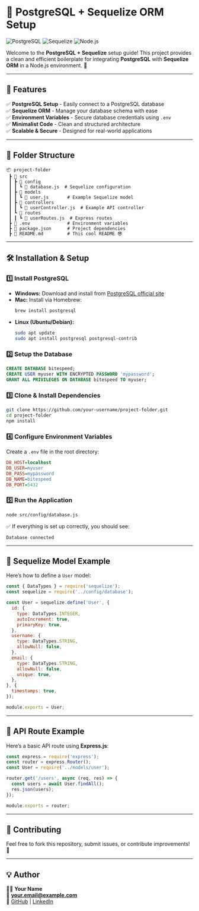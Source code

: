 # 🚀 PostgreSQL + Sequelize ORM Setup

![PostgreSQL](https://img.shields.io/badge/PostgreSQL-316192?style=for-the-badge&logo=postgresql&logoColor=white) ![Sequelize](https://img.shields.io/badge/Sequelize-52B0E7?style=for-the-badge&logo=sequelize&logoColor=white) ![Node.js](https://img.shields.io/badge/Node.js-43853D?style=for-the-badge&logo=node.js&logoColor=white)

Welcome to the **PostgreSQL + Sequelize** setup guide! This project provides a clean and efficient boilerplate for integrating **PostgreSQL** with **Sequelize ORM** in a Node.js environment. 🚀

---

## 📌 Features
✅ **PostgreSQL Setup** - Easily connect to a PostgreSQL database  
✅ **Sequelize ORM** - Manage your database schema with ease  
✅ **Environment Variables** - Secure database credentials using `.env`  
✅ **Minimalist Code** - Clean and structured architecture  
✅ **Scalable & Secure** - Designed for real-world applications  

---

## 📂 Folder Structure
```
📦 project-folder
 ┣ 📂 src
 ┃ ┣ 📂 config
 ┃ ┃ ┗ 📜 database.js  # Sequelize configuration
 ┃ ┣ 📂 models
 ┃ ┃ ┗ 📜 user.js       # Example Sequelize model
 ┃ ┣ 📂 controllers
 ┃ ┃ ┗ 📜 userController.js  # Example API controller
 ┃ ┗ 📂 routes
 ┃ ┃ ┗ 📜 userRoutes.js  # Express routes
 ┣ 📜 .env              # Environment variables
 ┣ 📜 package.json      # Project dependencies
 ┣ 📜 README.md         # This cool README 😎
```

---

## 🛠 Installation & Setup

### 1️⃣ Install PostgreSQL
- **Windows:** Download and install from [PostgreSQL official site](https://www.postgresql.org/download/windows/)
- **Mac:** Install via Homebrew:
  ```sh
  brew install postgresql
  ```
- **Linux (Ubuntu/Debian):**
  ```sh
  sudo apt update
  sudo apt install postgresql postgresql-contrib
  ```

### 2️⃣ Setup the Database
```sql
CREATE DATABASE bitespeed;
CREATE USER myuser WITH ENCRYPTED PASSWORD 'mypassword';
GRANT ALL PRIVILEGES ON DATABASE bitespeed TO myuser;
```

### 3️⃣ Clone & Install Dependencies
```sh
git clone https://github.com/your-username/project-folder.git
cd project-folder
npm install
```

### 4️⃣ Configure Environment Variables
Create a `.env` file in the root directory:
```ini
DB_HOST=localhost
DB_USER=myuser
DB_PASS=mypassword
DB_NAME=bitespeed
DB_PORT=5432
```

### 5️⃣ Run the Application
```sh
node src/config/database.js
```
✅ If everything is set up correctly, you should see:
```
Database connected
```

---

## 📌 Sequelize Model Example
Here’s how to define a `User` model:
```js
const { DataTypes } = require('sequelize');
const sequelize = require('../config/database');

const User = sequelize.define('User', {
  id: {
    type: DataTypes.INTEGER,
    autoIncrement: true,
    primaryKey: true,
  },
  username: {
    type: DataTypes.STRING,
    allowNull: false,
  },
  email: {
    type: DataTypes.STRING,
    allowNull: false,
    unique: true,
  },
}, {
  timestamps: true,
});

module.exports = User;
```

---

## 📌 API Route Example
Here’s a basic API route using **Express.js**:
```js
const express = require('express');
const router = express.Router();
const User = require('../models/user');

router.get('/users', async (req, res) => {
  const users = await User.findAll();
  res.json(users);
});

module.exports = router;
```

---

## 🤝 Contributing
Feel free to fork this repository, submit issues, or contribute improvements! 🚀

---

## 💡 Author
👨‍💻 **Your Name**  
📧 **your.email@example.com**  
🔗 [GitHub](https://github.com/your-username) | [LinkedIn](https://www.linkedin.com/in/your-profile)

